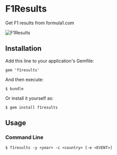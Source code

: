 # F1Results

Get F1 results from formula1.com

![F1Results](http://daz.github.com/f1results/screenshot.png)

## Installation

Add this line to your application's Gemfile:

    gem 'f1results'

And then execute:

    $ bundle

Or install it yourself as:

    $ gem install f1results

## Usage

### Command Line

    $ f1results -y <year> -c <country> [-e <EVENT>]
